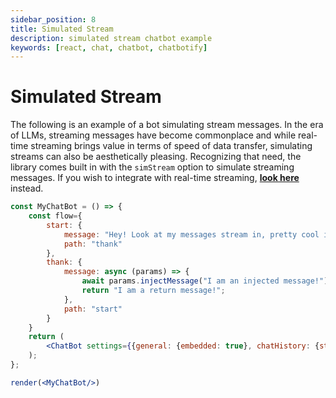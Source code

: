 ```yaml
---
sidebar_position: 8
title: Simulated Stream
description: simulated stream chatbot example
keywords: [react, chat, chatbot, chatbotify]
---
```


# Simulated Stream

The following is an example of a bot simulating stream messages. In the era of LLMs, streaming messages have become commonplace and while real-time streaming brings value in terms of speed of data transfer, simulating streams can also be aesthetically pleasing. Recognizing that need, the library comes built in with the `simStream` option to simulate streaming messages. If you wish to integrate with real-time streaming, [**look here**](/docs/examples/real_time_stream) instead.

```jsx live noInline title=MyChatBot.js
const MyChatBot = () => {
	const flow={
		start: {
			message: "Hey! Look at my messages stream in, pretty cool isn't it?",
			path: "thank"
		},
		thank: {
			message: async (params) => {
				await params.injectMessage("I am an injected message!");
				return "I am a return message!";
			},
			path: "start"
		}
	}
	return (
		<ChatBot settings={{general: {embedded: true}, chatHistory: {storageKey: "example_simulation_stream"}, botBubble: {simStream: true}}} flow={flow}/>
	);
};

render(<MyChatBot/>)
```